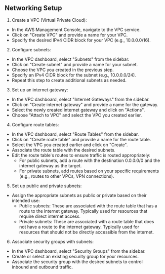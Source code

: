 ## Networking Setup

1. Create a VPC (Virtual Private Cloud):

- In the AWS Management Console, navigate to the VPC service.
- Click on "Create VPC" and provide a name for your VPC.
- Specify the desired IPv4 CIDR block for your VPC (e.g., 10.0.0.0/16).
  
2. Configure subnets:

- In the VPC dashboard, select "Subnets" from the sidebar.
- Click on "Create subnet" and provide a name for your subnet.
- Choose the VPC you created in the previous step.
- Specify an IPv4 CIDR block for the subnet (e.g., 10.0.0.0/24).
- Repeat this step to create additional subnets as needed.

3. Set up an internet gateway:

- In the VPC dashboard, select "Internet Gateways" from the sidebar.
- Click on "Create internet gateway" and provide a name for the gateway.
- Select the newly created internet gateway and click on "Actions".
- Choose "Attach to VPC" and select the VPC you created earlier.

4. Configure route tables:

- In the VPC dashboard, select "Route Tables" from the sidebar.
- Click on "Create route table" and provide a name for the route table.
- Select the VPC you created earlier and click on "Create".
- Associate the route table with the desired subnets.
- Edit the route table's routes to ensure traffic is routed appropriately:
  - For public subnets, add a route with the destination 0.0.0.0/0 and the internet gateway as the target.
  - For private subnets, add routes based on your specific requirements (e.g., routes to other VPCs, VPN connections).

5. Set up public and private subnets:

- Assign the appropriate subnets as public or private based on their intended use:
  - Public subnets: These are associated with the route table that has a route to the internet gateway. Typically used for resources that require direct internet access.
  - Private subnets: These are associated with a route table that does not have a route to the internet gateway. Typically used for resources that should not be directly accessible from the internet.

6. Associate security groups with subnets:

- In the VPC dashboard, select "Security Groups" from the sidebar.
- Create or select an existing security group for your resources.
- Associate the security group with the desired subnets to control inbound and outbound traffic.
